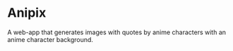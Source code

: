 # Anipix

A web-app that generates images with quotes by anime characters with an anime character background.
